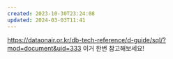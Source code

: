 ```yaml
---
created: 2023-10-30T23:24:08
updated: 2024-03-03T11:41
---
```

https://dataonair.or.kr/db-tech-reference/d-guide/sql/?mod=document&uid=333 이거 한번 참고해보세요!